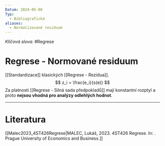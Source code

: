 ```yaml
---
Datum: 2024-05-08
Typ:
  - Bibliografická
aliases:
  - Normalizované residuum
---
```

*Klíčová slova:* #Regrese
# Regrese - Normované residuum
[[Standardizace]] klasických [[Regrese - Rezidua]].
$$
z_i = \frac{e_i}{s(e)}
$$
Za platnosti [[Regrese - Silná sada předpokladů]] mají konstantní rozptyl a proto **nejsou vhodná pro analýzy odlehlých hodnot**.
- - -
# Literatura
[[Malec2023_4ST426Regrese|MALEC, Lukáš, 2023. 4ST426 Regrese. In: . Prague University of Economics and Business.]]
